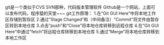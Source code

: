 git是一个类似于CVS SVN那种，代码版本管理软件
Github是一个网站，上面可以发布代码，程序猿的天堂~~~
git工作原理：
1.在“Git GUI Here”中将本地工作区存储到暂存区
2.通过“Stage Changed”和（中间备注）“Commit”将文件由暂存区转到本地仓库
3.点击“push”和“Close”将本地仓库转移到远程仓库
4.在“Git GUI Here”中通过“fetch”将远程仓库转移到本地仓库
5.通过“Merge”将本地仓库转移到本地工作区
